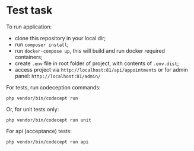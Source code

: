 # Test task

To run application:

- clone this repository in your local dir;
- run ``composer install``;
- run ``docker-compose up``, this will build and run docker required containers;
- create ``.env`` file in root folder of project, with contents of ``.env.dist``;
- access project via ``http://localhost:81/api/appointments`` or for admin panel: ``http://localhost:81/admin/``

For tests, run codeception commands:

``php vendor/bin/codecept run``

Or, for unit tests only:

``php vendor/bin/codecept run unit``

For api (acceptance) tests:

``php vendor/bin/codecept run api``